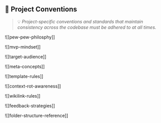 ## 📐 Project Conventions
> 💡 *Project-specific conventions and standards that maintain consistency across the codebase must be adhered to at all times.*

![[pew-pew-philosphy]]

![[mvp-mindset]]

![[target-audience]]

![[meta-concepts]]

![[template-rules]]

![[context-rot-awareness]]

![[wikilink-rules]]

![[feedback-strategies]]

![[folder-structure-reference]]
